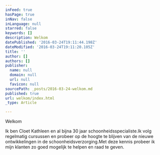 ```yaml
---
inFeed: true
hasPage: true
inNav: false
inLanguage: null
starred: false
keywords: []
description: Welkom
datePublished: '2016-03-24T19:11:44.198Z'
dateModified: '2016-03-24T19:11:20.105Z'
title: ''
author: []
authors: []
publisher:
  name: null
  domain: null
  url: null
  favicon: null
sourcePath: _posts/2016-03-24-welkom.md
published: true
url: welkom/index.html
_type: Article

---
```

Welkom

Ik ben Cloet Kathleen en al bijna 30 jaar schoonheidsspecialiste.Ik volg regelmatig cursussen en probeer op de hoogte te blijven van de nieuwe ontwikkelingen in de schoonheidsverzorging.Met deze kennis probeer ik mijn klanten zo goed mogelijk te helpen en raad te geven.